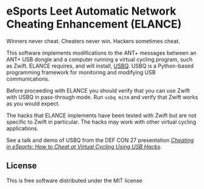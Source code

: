 # eSports Leet Automatic Network Cheating Enhancement (ELANCE)

Winners never cheat. Cheaters never win. Hackers sometimes cheat.

This software implements modifications to the ANT+ messages between an ANT+ USB dongle and a computer running a virtual cycling program, such as Zwift. ELANCE requires, and will install, [USBQ](https://usbq.org). USBQ is a Python-based programming framework for monitoring and modifying USB communications.

Before proceeding with ELANCE you should verify that you can use Zwift with USBQ in pass-through mode. Run `usbq mitm` and verify that Zwift works as you would expect.

The hacks that ELANCE implements have been tested with Zwift but are not specific to Zwift in particular. The hacks may work with other virtual cycling applications.

See a talk and demo of USBQ from the DEF CON 27 presentation *[Cheating in eSports: How to Cheat at Virtual Cycling Using USB Hacks](http://edope.bike/posts/def-con-27-presentation-material-and-links/)*.

## License

This is free software distributed under the MIT license
